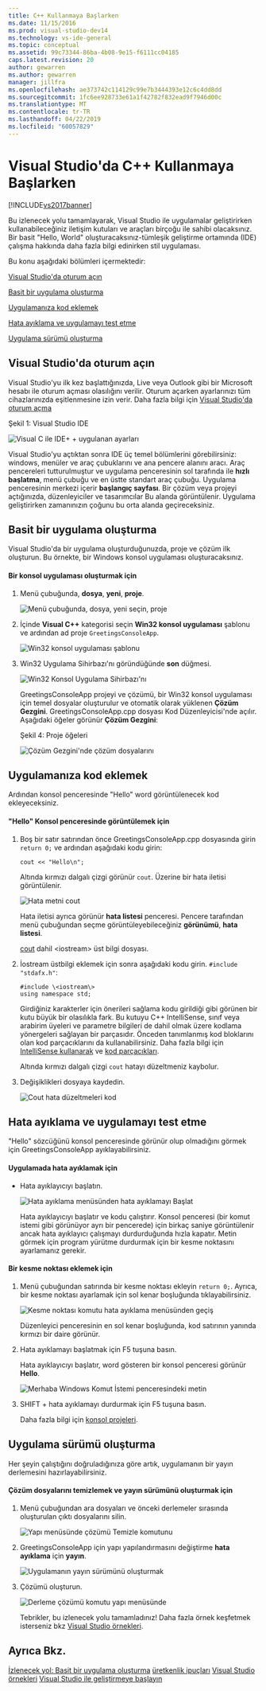 ```yaml
---
title: C++ Kullanmaya Başlarken
ms.date: 11/15/2016
ms.prod: visual-studio-dev14
ms.technology: vs-ide-general
ms.topic: conceptual
ms.assetid: 99c73344-86ba-4b08-9e15-f6111cc04185
caps.latest.revision: 20
author: gewarren
ms.author: gewarren
manager: jillfra
ms.openlocfilehash: ae373742c114129c99e7b3444393e12c6c4dd8dd
ms.sourcegitcommit: 1fc6ee928733e61a1f42782f832ead9f7946d00c
ms.translationtype: MT
ms.contentlocale: tr-TR
ms.lasthandoff: 04/22/2019
ms.locfileid: "60057829"
---
```

# <a name="getting-started-with-c-in-visual-studio"></a>Visual Studio'da C++ Kullanmaya Başlarken
[!INCLUDE[vs2017banner](../includes/vs2017banner.md)]

Bu izlenecek yolu tamamlayarak, Visual Studio ile uygulamalar geliştirirken kullanabileceğiniz iletişim kutuları ve araçları birçoğu ile sahibi olacaksınız. Bir basit "Hello, World" oluşturacaksınız-tümleşik geliştirme ortamında (IDE) çalışma hakkında daha fazla bilgi edinirken stil uygulaması.

 Bu konu aşağıdaki bölümleri içermektedir:

 [Visual Studio'da oturum açın](../ide/getting-started-with-cpp-in-visual-studio.md#BKMK_Configure)

 [Basit bir uygulama oluşturma](../ide/getting-started-with-cpp-in-visual-studio.md#BKMK_CreateApp)

 [Uygulamanıza kod eklemek](../ide/getting-started-with-cpp-in-visual-studio.md#BKMK_AddCode)

 [Hata ayıklama ve uygulamayı test etme](../ide/getting-started-with-cpp-in-visual-studio.md#BKMK_DebugTest)

 [Uygulama sürümü oluşturma](../ide/getting-started-with-cpp-in-visual-studio.md#BKMK_BuildRelease)

## <a name="BKMK_Configure"></a> Visual Studio'da oturum açın
 Visual Studio'yu ilk kez başlattığınızda, Live veya Outlook gibi bir Microsoft hesabı ile oturum açması olasılığını verilir. Oturum açarken ayarlarınızı tüm cihazlarınızda eşitlenmesine izin verir. Daha fazla bilgi için [Visual Studio'da oturum açma](../ide/signing-in-to-visual-studio.md)

 Şekil 1: Visual Studio IDE

 ![Visual C ile IDE&#43; &#43; uygulanan ayarları](../ide/media/c-ide-defaultenvironmentlayout.png "C ++ IDE_DefaultEnvironmentLayout")

 Visual Studio'yu açtıktan sonra IDE üç temel bölümlerini görebilirsiniz: windows, menüler ve araç çubuklarını ve ana pencere alanını aracı. Araç pencereleri tutturulmuştur ve uygulama penceresinin sol tarafında ile **hızlı başlatma**, menü çubuğu ve en üstte standart araç çubuğu. Uygulama penceresinin merkezi içerir **başlangıç sayfası**. Bir çözüm veya projeyi açtığınızda, düzenleyiciler ve tasarımcılar Bu alanda görüntülenir. Uygulama geliştirirken zamanınızın çoğunu bu orta alanda geçireceksiniz.

## <a name="BKMK_CreateApp"></a> Basit bir uygulama oluşturma
 Visual Studio'da bir uygulama oluşturduğunuzda, proje ve çözüm ilk oluşturun. Bu örnekte, bir Windows konsol uygulaması oluşturacaksınız.

#### <a name="to-create-a-console-app"></a>Bir konsol uygulaması oluşturmak için

1. Menü çubuğunda, **dosya**, **yeni**, **proje**.

    ![Menü çubuğunda, dosya, yeni seçin, proje](../ide/media/exploreide-filenewproject.png "ExploreIDE FileNewProject")

2. İçinde **Visual C++** kategorisi seçin **Win32 konsol uygulaması** şablonu ve ardından ad proje `GreetingsConsoleApp`.

    ![Win32 konsol uygulaması şablonu](../ide/media/c-ide-newprojectdlg.png "C ++ IDE_NewProjectDlg")

3. Win32 Uygulama Sihirbazı'nı göründüğünde **son** düğmesi.

    ![Win32 Konsol Uygulama Sihirbazı'nı](../ide/media/c-ide-win32consoleappwizard.png "C ++ IDE_Win32ConsoleAppWizard")

   GreetingsConsoleApp projeyi ve çözümü, bir Win32 konsol uygulaması için temel dosyalar oluşturulur ve otomatik olarak yüklenen **Çözüm Gezgini**. GreetingsConsoleApp.cpp dosyası Kod Düzenleyicisi'nde açılır. Aşağıdaki öğeler görünür **Çözüm Gezgini**:

   Şekil 4: Proje öğeleri

   ![Çözüm Gezgini'nde çözüm dosyalarını](../ide/media/c-ide-solutioncontents.png "C ++ IDE_SolutionContents")

## <a name="BKMK_AddCode"></a> Uygulamanıza kod eklemek
 Ardından konsol penceresinde "Hello" word görüntülenecek kod ekleyeceksiniz.

#### <a name="to-display-hello-in-the-console-window"></a>"Hello" Konsol penceresinde görüntülemek için

1. Boş bir satır satırından önce GreetingsConsoleApp.cpp dosyasında girin `return 0;` ve ardından aşağıdaki kodu girin:

    ```
    cout << "Hello\n";
    ```

     Altında kırmızı dalgalı çizgi görünür `cout`. Üzerine bir hata iletisi görüntülenir.

     ![Hata metni cout](../ide/media/c-ide-couterror.png "C ++ IDE_CoutError")

     Hata iletisi ayrıca görünür **hata listesi** penceresi. Pencere tarafından menü çubuğundan seçme görüntüleyebileceğiniz **görünümü**, **hata listesi**.

     [cout](http://msdn.microsoft.com/library/d87db6c3-e4e1-4d09-9ec5-458f55018257) dahil \<iostream\> üst bilgi dosyası.

2. İostream üstbilgi eklemek için sonra aşağıdaki kodu girin. `#include "stdafx.h"`:

    ```
    #include \<iostream\>
    using namespace std;
    ```

     Girdiğiniz karakterler için önerileri sağlama kodu girildiği gibi görünen bir kutu büyük bir olasılıkla fark. Bu kutuyu C++ IntelliSense, sınıf veya arabirim üyeleri ve parametre bilgileri de dahil olmak üzere kodlama yönergeleri sağlayan bir parçasıdır. Önceden tanımlanmış kod bloklarını olan kod parçacıklarını da kullanabilirsiniz. Daha fazla bilgi için [IntelliSense kullanarak](../ide/using-intellisense.md) ve [kod parçacıkları](../ide/code-snippets.md).

     Altında kırmızı dalgalı çizgi `cout` hatayı düzeltmeniz kaybolur.

3. Değişiklikleri dosyaya kaydedin.

     ![Cout hata düzeltmeleri kod](../ide/media/c-ide-coutfix.png "C ++ IDE_CoutFix")

## <a name="BKMK_DebugTest"></a> Hata ayıklama ve uygulamayı test etme
 "Hello" sözcüğünü konsol penceresinde görünür olup olmadığını görmek için GreetingsConsoleApp ayıklayabilirsiniz.

#### <a name="to-debug-the-application"></a>Uygulamada hata ayıklamak için

- Hata ayıklayıcıyı başlatın.

     ![Hata ayıklama menüsünden hata ayıklamayı Başlat](../ide/media/exploreide-startdebugging.png "ExploreIDE StartDebugging")

     Hata ayıklayıcıyı başlatır ve kodu çalıştırır. Konsol penceresi (bir komut istemi gibi görünüyor ayrı bir pencerede) için birkaç saniye görüntülenir ancak hata ayıklayıcı çalışmayı durdurduğunda hızla kapatır. Metin görmek için program yürütme durdurmak için bir kesme noktasını ayarlamanız gerekir.

#### <a name="to-add-a-breakpoint"></a>Bir kesme noktası eklemek için

1. Menü çubuğundan satırında bir kesme noktası ekleyin `return 0;`. Ayrıca, bir kesme noktası ayarlamak için sol kenar boşluğunda tıklayabilirsiniz.

    ![Kesme noktası komutu hata ayıklama menüsünden geçiş](../ide/media/exploreide-togglebreakpoint.png "ExploreIDE ToggleBreakpoint")

    Düzenleyici penceresinin en sol kenar boşluğunda, kod satırının yanında kırmızı bir daire görünür.

2. Hata ayıklamayı başlatmak için F5 tuşuna basın.

    Hata ayıklayıcıyı başlatır, word gösteren bir konsol penceresi görünür **Hello**.

    ![Merhaba Windows Komut İstemi penceresindeki metin](../ide/media/c-ide-hellocommandwindow.png "C ++ IDE_HelloCommandWindow")

3. SHIFT + hata ayıklamayı durdurmak için F5 tuşuna basın.

   Daha fazla bilgi için [konsol projeleri](../debugger/debugging-preparation-console-projects.md).

## <a name="BKMK_BuildRelease"></a> Uygulama sürümü oluşturma
 Her şeyin çalıştığını doğruladığınıza göre artık, uygulamanın bir yayın derlemesini hazırlayabilirsiniz.

#### <a name="to-clean-the-solution-files-and-build-a-release-version"></a>Çözüm dosyalarını temizlemek ve yayın sürümünü oluşturmak için

1. Menü çubuğundan ara dosyaları ve önceki derlemeler sırasında oluşturulan çıktı dosyalarını silin.

    ![Yapı menüsünde çözümü Temizle komutunu](../ide/media/exploreide-cleansolution.png "ExploreIDE CleanSolution")

2. GreetingsConsoleApp için yapı yapılandırmasını değiştirme **hata ayıklama** için **yayın**.

    ![Uygulamanın yayın sürümünü oluşturmak](../ide/media/c-ide-changingbuildtorelease.png "C ++ IDE_ChangingBuildtoRelease")

3. Çözümü oluşturun.

    ![Derleme çözümü komutu yapı menüsünde](../ide/media/exploreide-buildsolution.png "ExploreIDE BuildSolution")

   Tebrikler, bu izlenecek yolu tamamladınız! Daha fazla örnek keşfetmek isterseniz bkz [Visual Studio örnekleri](../ide/visual-studio-samples.md).

## <a name="see-also"></a>Ayrıca Bkz.
 [İzlenecek yol: Basit bir uygulama oluşturma](../ide/walkthrough-create-a-simple-application-with-visual-csharp-or-visual-basic.md) [üretkenlik ipuçları](../ide/productivity-tips-for-visual-studio.md) [Visual Studio örnekleri](../ide/visual-studio-samples.md) [Visual Studio ile geliştirmeye başlayın](../ide/get-started-developing-with-visual-studio.md)
